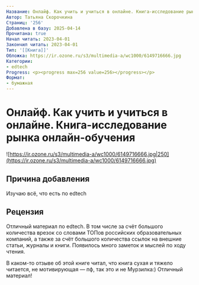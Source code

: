 ```yaml
---
Название: Онлайф. Как учить и учиться в онлайне. Книга-исследование рынка онлайн-обучения
Автор: Татьяна Скорочкина
Страниц: '256'
Добавлена в базу: 2025-04-14
Прочитана: true
Начал читать: 2023-04-01
Закончил читать: 2023-04-01
Тип: '[[Книга]]'
Обложка: https://ir.ozone.ru/s3/multimedia-a/wc1000/6149716666.jpg
Категории:
- edtech
Progress: <p><progress max=256 value=256></progress></p>
Формат:
- бумажная
---
```

# Онлайф. Как учить и учиться в онлайне. Книга-исследование рынка онлайн-обучения

![https://ir.ozone.ru/s3/multimedia-a/wc1000/6149716666.jpg|250](https://ir.ozone.ru/s3/multimedia-a/wc1000/6149716666.jpg)

## Причина добавления

Изучаю всё, что есть по edtech

## Рецензия

Отличный материал по edtech. В том числе за счёт большого количества врезок со словами ТОПов российских образовательных компаний, а также за счёт большого количества ссылок на внешние статьи, журналы и книги. Появилось много заметок и мыслей по ходу чтения.

В каком-то отзыве об этой книге читал, что книга сухая и тяжело читается, не мотивирующая — пф, так это и не Мурзилка:) Отличный материал!